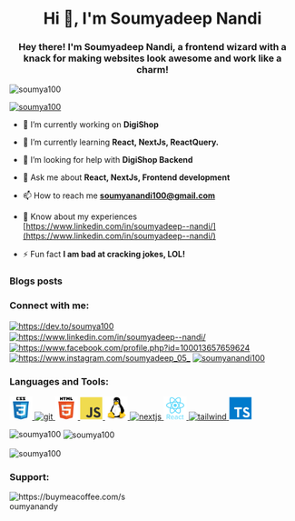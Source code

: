 <h1 align="center">Hi 👋, I'm Soumyadeep Nandi</h1>
<h3 align="center">Hey there! I'm Soumyadeep Nandi, a frontend wizard with a knack for making websites look awesome and work like a charm!</h3>

<p align="left"> <img src="https://komarev.com/ghpvc/?username=soumya100&label=Profile%20views&color=0e75b6&style=flat" alt="soumya100" /> </p>

<p align="left"> <a href="https://github.com/ryo-ma/github-profile-trophy"><img src="https://github-profile-trophy.vercel.app/?username=soumya100" alt="soumya100" /></a> </p>

- 🔭 I’m currently working on **DigiShop**

- 🌱 I’m currently learning **React, NextJs, ReactQuery.**

- 🤝 I’m looking for help with **DigiShop Backend**

- 💬 Ask me about **React, NextJs, Frontend development**

- 📫 How to reach me **soumyanandi100@gmail.com**

- 📄 Know about my experiences [https://www.linkedin.com/in/soumyadeep--nandi/](https://www.linkedin.com/in/soumyadeep--nandi/)

- ⚡ Fun fact **I am bad at cracking jokes, LOL!**

### Blogs posts
<!-- BLOG-POST-LIST:START -->
<!-- BLOG-POST-LIST:END -->

<h3 align="left">Connect with me:</h3>
<p align="left">
<a href="https://dev.to/https://dev.to/soumya100" target="blank"><img align="center" src="https://raw.githubusercontent.com/rahuldkjain/github-profile-readme-generator/master/src/images/icons/Social/devto.svg" alt="https://dev.to/soumya100" height="30" width="40" /></a>
<a href="https://linkedin.com/in/https://www.linkedin.com/in/soumyadeep--nandi/" target="blank"><img align="center" src="https://raw.githubusercontent.com/rahuldkjain/github-profile-readme-generator/master/src/images/icons/Social/linked-in-alt.svg" alt="https://www.linkedin.com/in/soumyadeep--nandi/" height="30" width="40" /></a>
<a href="https://fb.com/https://www.facebook.com/profile.php?id=100013657659624" target="blank"><img align="center" src="https://raw.githubusercontent.com/rahuldkjain/github-profile-readme-generator/master/src/images/icons/Social/facebook.svg" alt="https://www.facebook.com/profile.php?id=100013657659624" height="30" width="40" /></a>
<a href="https://instagram.com/https://www.instagram.com/soumyadeep_05_" target="blank"><img align="center" src="https://raw.githubusercontent.com/rahuldkjain/github-profile-readme-generator/master/src/images/icons/Social/instagram.svg" alt="https://www.instagram.com/soumyadeep_05_" height="30" width="40" /></a>
<a href="https://auth.geeksforgeeks.org/user/soumyanandi100" target="blank"><img align="center" src="https://raw.githubusercontent.com/rahuldkjain/github-profile-readme-generator/master/src/images/icons/Social/geeks-for-geeks.svg" alt="soumyanandi100" height="30" width="40" /></a>
</p>

<h3 align="left">Languages and Tools:</h3>
<p align="left"> <a href="https://www.w3schools.com/css/" target="_blank" rel="noreferrer"> <img src="https://raw.githubusercontent.com/devicons/devicon/master/icons/css3/css3-original-wordmark.svg" alt="css3" width="40" height="40"/> </a> <a href="https://git-scm.com/" target="_blank" rel="noreferrer"> <img src="https://www.vectorlogo.zone/logos/git-scm/git-scm-icon.svg" alt="git" width="40" height="40"/> </a> <a href="https://www.w3.org/html/" target="_blank" rel="noreferrer"> <img src="https://raw.githubusercontent.com/devicons/devicon/master/icons/html5/html5-original-wordmark.svg" alt="html5" width="40" height="40"/> </a> <a href="https://developer.mozilla.org/en-US/docs/Web/JavaScript" target="_blank" rel="noreferrer"> <img src="https://raw.githubusercontent.com/devicons/devicon/master/icons/javascript/javascript-original.svg" alt="javascript" width="40" height="40"/> </a> <a href="https://www.linux.org/" target="_blank" rel="noreferrer"> <img src="https://raw.githubusercontent.com/devicons/devicon/master/icons/linux/linux-original.svg" alt="linux" width="40" height="40"/> </a> <a href="https://nextjs.org/" target="_blank" rel="noreferrer"> <img src="https://cdn.worldvectorlogo.com/logos/nextjs-2.svg" alt="nextjs" width="40" height="40"/> </a> <a href="https://reactjs.org/" target="_blank" rel="noreferrer"> <img src="https://raw.githubusercontent.com/devicons/devicon/master/icons/react/react-original-wordmark.svg" alt="react" width="40" height="40"/> </a> <a href="https://tailwindcss.com/" target="_blank" rel="noreferrer"> <img src="https://www.vectorlogo.zone/logos/tailwindcss/tailwindcss-icon.svg" alt="tailwind" width="40" height="40"/> </a> <a href="https://www.typescriptlang.org/" target="_blank" rel="noreferrer"> <img src="https://raw.githubusercontent.com/devicons/devicon/master/icons/typescript/typescript-original.svg" alt="typescript" width="40" height="40"/> </a> </p>

<p><img align="left" src="https://github-readme-stats.vercel.app/api/top-langs?username=soumya100&show_icons=true&locale=en&layout=compact" alt="soumya100" /></p>

<p>&nbsp;<img align="center" src="https://github-readme-stats.vercel.app/api?username=soumya100&show_icons=true&locale=en" alt="soumya100" /></p>

<p><img align="center" src="https://github-readme-streak-stats.herokuapp.com/?user=soumya100&" alt="soumya100" /></p>

<h3 align="left">Support:</h3>
<p><a href="https://www.buymeacoffee.com/https://buymeacoffee.com/soumyanandy"> <img align="left" src="https://cdn.buymeacoffee.com/buttons/v2/default-yellow.png" height="50" width="210" alt="https://buymeacoffee.com/soumyanandy" /></a></p><br><br>

